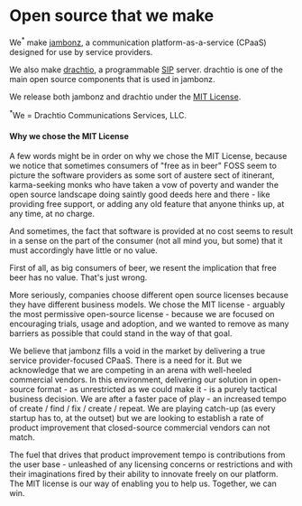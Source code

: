 # Open source that we make

We<sup>*</sup> make [jambonz](https://jambonz.org), a communication platform-as-a-service (CPaaS) designed for use by service providers.

We also make <a href="https://drachtio.org" target="_blank">drachtio</a>, a programmable [SIP]() server.  drachtio is one of the main open source components that is used in jambonz.

We release both jambonz and drachtio under the <a href="https://github.com/jambonz/jambonz-feature-server/blob/main/LICENSE" target="_blank">MIT License</a>.

<span class="mxs"><sup>*</sup>We = Drachtio Communications Services, LLC.</span>

<div id="why-mit"></div>

#### Why we chose the MIT License
A few words might be in order on why we chose the MIT License, because we notice that sometimes consumers of "free as in beer" FOSS seem to picture the software providers as some sort of austere sect of itinerant, karma-seeking monks who have taken a vow of poverty and wander the open source landscape doing saintly good deeds here and there - like providing free support, or adding any old feature that anyone thinks up, at any time, at no charge.  

And sometimes, the fact that software is provided at no cost seems to result in a sense on the part of the consumer (not all mind you, but some) that it must accordingly have little or no value.

First of all, as big consumers of beer, we resent the implication that free beer has no value.  That's just wrong.

More seriously, companies choose different open source licenses because they have different business models.  We chose the MIT license - arguably the most permissive open-source license - because we are focused on encouraging trials, usage and adoption, and we wanted to remove as many barriers as possible that could stand in the way of that goal.

We believe that jambonz fills a void in the market by delivering a true service provider-focused CPaaS.  There is a need for it.  But we acknowledge that we are competing in an arena with well-heeled commercial vendors. In this environment, delivering our solution in open-source format - as unrestricted as we could make it - is a purely tactical business decision.  We are after a faster pace of play - an increased tempo of create / find / fix / create / repeat. We are playing catch-up (as every startup has to, at the outset) but we are looking to establish a rate of product improvement that closed-source commercial vendors can not match.  

The fuel that drives that product improvement tempo is contributions from the user base - unleashed of any licensing concerns or restrictions and with their imaginations fired by their ability to innovate freely on our platform. The MIT license is our way of enabling you to help us.  Together, we can win.


